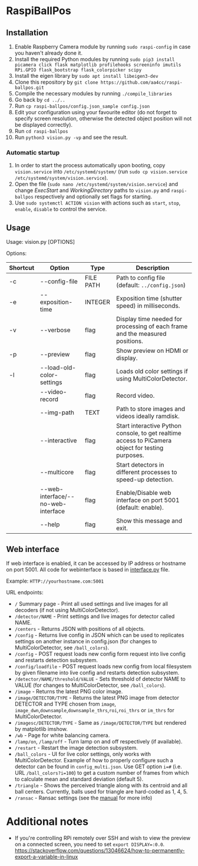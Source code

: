 # RaspiBallPos

## Installation
1) Enable Raspberry Camera module by running ```sudo raspi-config``` in case you haven't already done it.
1) Install the required Python modules by running ```sudo pip3 install picamera click flask matplotlib profilehooks screeninfo imutils RPi.GPIO flask_bootstrap flask_colorpicker scipy```
1) Install the eigen library by ```sudo apt install libeigen3-dev```
1) Clone this repository by ```git clone https://github.com/aa4cc/raspi-ballpos.git```
1) Compile the necessary modules by running ```./compile_libraries```
1) Go back by ```cd ../..```
1) Run ```cp raspi-ballpos/config.json_sample config.json```
1) Edit your configuration using your favourite editor (do not forget to specify screen resolution, otherwise the detected object position will not be displayed correctly).
1) Run ```cd raspi-ballpos```
1) Run ```python3 vision.py -vp``` and see the result.

### Automatic startup
1) In order to start the process automatically upon booting, copy ```vision.service``` into ```/etc/systemd/system/``` (run ```sudo cp vision.service /etc/systemd/system/vision.service```).
1) Open the file (```sudo nano /etc/systemd/system/vision.service```) and change *ExecStart* and *WorkingDirectory* paths to ```vision.py``` and ```raspi-ballpos``` respectively and optionally set flags for starting.
1) Use ```sudo systemctl ACTION vision``` with actions such as ```start```, ```stop```, ```enable```, ```disable``` to control the service.

## Usage
Usage: vision.py [OPTIONS]

Options:

|Shortcut| Option | Type | Description|
|--|--|--|--|
| -c | \-\-config-file | FILE PATH | Path to config file (default: `../config.json`)|
| -e | \-\-exposition-time | INTEGER | Exposition time (shutter speed) in milliseconds.|
| -v | \-\-verbose| flag | Display time needed for processing of each frame and the measured positions.|
| -p | \-\-preview |flag | Show preview on HDMI or display.|
| -l | \-\-load-old-color-settings | flag | Loads old color settings if using MultiColorDetector.|
| | \-\-video-record | flag | Record video.|
| | \-\-img-path | TEXT| Path to store images and videos ideally ramdisk.|
| | \-\-interactive| flag | Start interactive Python console, to get realtime access to PiCamera object for testing purposes.|
| |\-\-multicore| flag | Start detectors in different processes to speed-up detection.|
| |\-\-web-interface/--no-web-interface | flag | Enable/Disable web interface on port 5001 (default: enable).|
| |\-\-help |flag | Show this message and exit.|

## Web interface

If web interface is enabled, it can be accessed by IP address or hostname on port 5001. All code for webinterface is based in [interface.py](https://github.com/aa4cc/raspi-ballpos/blob/master/interface.py) file.

Example: ```HTTP://yourhostname.com:5001```

URL endpoints:

- ```/``` Summary page - Print all used settings and live images for all decoders (if not using MultiColorDetector).
- ```/detector/NAME``` - Print settings and live images for detector called NAME.
- ```/centers``` - Returns JSON with positions of all objects.
- ```/config``` - Returns live config in JSON which can be used to replicates settings on another instance in config.json (for changes to MultiColorDetector, see `/ball_colors`).
- ```/config``` - POST request loads new config form request into live config and restarts detection subsystem.
- ```/config/loadfile``` - POST request loads new config from local filesystem by given filename into live config and restarts detection subsystem.
- ```/detector/NAME/threshold/VALUE``` - Sets threshold of detector NAME to VALUE (for changes to MultiColorDetector, see `/ball_colors`).
- ```/image``` - Returns the latest PNG color image.
- ```/image/DETECTOR/TYPE``` - Returns the latest PNG image from detector DETECTOR and TYPE chosen from ```image```, ```image_dwn```,```downsample```,```downsample_thrs```,```roi```,```roi_thrs``` or ```im_thrs``` for MultiColorDetector.
- ```/imagesc/DETECTOR/TYPE``` - Same as ```/image/DETECTOR/TYPE``` but rendered by matplotlib imshow.
- ```/wb``` - Page for white balancing camera.
- ```/lamp/on```, ```/lamp/off``` - Turn lamp on and off respectively (if available).
- ```/restart``` - Restart the image detection subsystem.
- ```/ball_colors``` - UI for live color settings, only works with MultiColorDetector. Example of how to properly configure such a detector can be found in `config_multi.json`. Use GET option `i=#` (i.e. URL `/ball_colors?i=100`) to get a custom number of frames from which to calculate mean and standard deviation (default 5).
- ```/triangle``` - Shows the perceived triangle along with its centroid and all ball centers. Currently, balls used for triangle are hard-coded as 1, 4, 5.
- ```/ransac``` - Ransac settings (see the [manual](ransac_manual.md) for more info)

# Additional notes
- If you're controlling RPi remotely over SSH and wish to view the preview on a connected screen, you need to set ```export DISPLAY=:0.0```. https://stackoverflow.com/questions/13046624/how-to-permanently-export-a-variable-in-linux